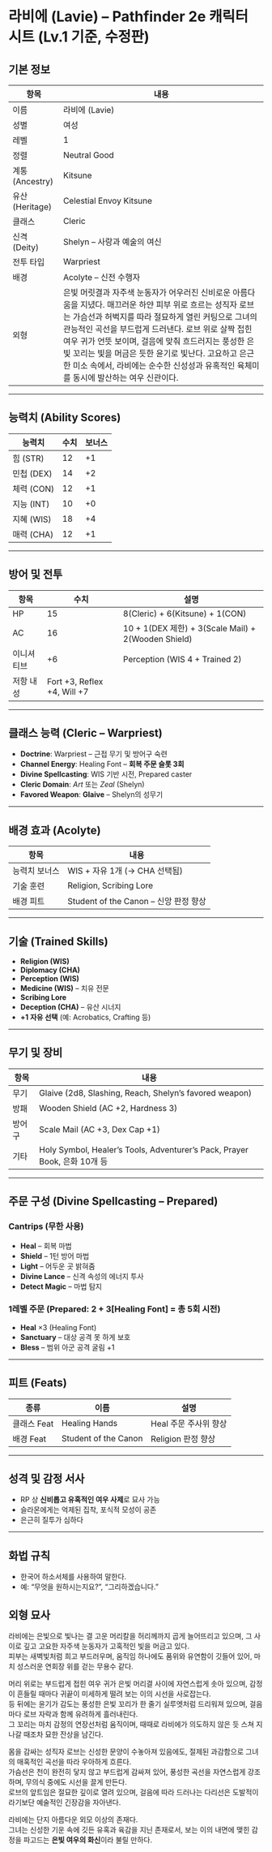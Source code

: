 # 라비에 (Lavie) – Pathfinder 2e 캐릭터 시트 (Lv.1 기준, 수정판)

## 기본 정보

| 항목 | 내용 |
|------|------|
| 이름 | 라비에 (Lavie) |
| 성별 | 여성 |
| 레벨 | 1 |
| 정렬 | Neutral Good |
| 계통 (Ancestry) | Kitsune |
| 유산 (Heritage) | Celestial Envoy Kitsune |
| 클래스 | Cleric |
| 신격 (Deity) | Shelyn – 사랑과 예술의 여신 |
| 전투 타입 | Warpriest |
| 배경 | Acolyte – 신전 수행자 |
| 외형 | 은빛 머릿결과 자주색 눈동자가 어우러진 신비로운 아름다움을 지녔다. 매끄러운 하얀 피부 위로 흐르는 성직자 로브는 가슴선과 허벅지를 따라 절묘하게 열린 커팅으로 그녀의 관능적인 곡선을 부드럽게 드러낸다. 로브 위로 살짝 접힌 여우 귀가 언뜻 보이며, 걸음에 맞춰 흐드러지는 풍성한 은빛 꼬리는 빛을 머금은 듯한 윤기로 빛난다. 고요하고 은근한 미소 속에서, 라비에는 순수한 신성성과 유혹적인 육체미를 동시에 발산하는 여우 신관이다. |

---

## 능력치 (Ability Scores)

| 능력치 | 수치 | 보너스 |
|--------|------|--------|
| 힘 (STR) | 12 | +1 |
| 민첩 (DEX) | 14 | +2 |
| 체력 (CON) | 12 | +1 |
| 지능 (INT) | 10 | +0 |
| 지혜 (WIS) | 18 | +4 |
| 매력 (CHA) | 12 | +1 |

---

## 방어 및 전투

| 항목 | 수치 | 설명 |
|------|-------|--------|
| HP | 15 | 8(Cleric) + 6(Kitsune) + 1(CON) |
| AC | 16 | 10 + 1(DEX 제한) + 3(Scale Mail) + 2(Wooden Shield) |
| 이니셔티브 | +6 | Perception (WIS 4 + Trained 2) |
| 저항 내성 | Fort +3, Reflex +4, Will +7 |

---

## 클래스 능력 (Cleric – Warpriest)

- **Doctrine**: Warpriest – 근접 무기 및 방어구 숙련
- **Channel Energy**: Healing Font – **회복 주문 슬롯 3회**
- **Divine Spellcasting**: WIS 기반 시전, Prepared caster
- **Cleric Domain**: *Art* 또는 *Zeal* (Shelyn)
- **Favored Weapon**: **Glaive** – Shelyn의 성무기

---

## 배경 효과 (Acolyte)

| 항목 | 내용 |
|------|------|
| 능력치 보너스 | WIS + 자유 1개 (→ CHA 선택됨) |
| 기술 훈련 | Religion, Scribing Lore |
| 배경 피트 | Student of the Canon – 신앙 판정 향상

---

## 기술 (Trained Skills)

- **Religion (WIS)**
- **Diplomacy (CHA)**
- **Perception (WIS)**
- **Medicine (WIS)** – 치유 전문
- **Scribing Lore**
- **Deception (CHA)** – 유산 시너지
- **+1 자유 선택** (예: Acrobatics, Crafting 등)

---

## 무기 및 장비

| 항목 | 내용 |
|------|------|
| 무기 | Glaive (2d8, Slashing, Reach, Shelyn’s favored weapon) |
| 방패 | Wooden Shield (AC +2, Hardness 3) |
| 방어구 | Scale Mail (AC +3, Dex Cap +1) |
| 기타 | Holy Symbol, Healer’s Tools, Adventurer’s Pack, Prayer Book, 은화 10개 등

---

## 주문 구성 (Divine Spellcasting – Prepared)

### Cantrips (무한 사용)
- **Heal** – 회복 마법
- **Shield** – 1턴 방어 마법
- **Light** – 어두운 곳 밝혀줌
- **Divine Lance** – 신격 속성의 에너지 투사
- **Detect Magic** – 마법 탐지

### 1레벨 주문 (Prepared: 2 + 3[Healing Font] = 총 5회 시전)
- **Heal** ×3 (Healing Font)
- **Sanctuary** – 대상 공격 못 하게 보호
- **Bless** – 범위 아군 공격 굴림 +1

---

## 피트 (Feats)

| 종류 | 이름 | 설명 |
|------|------|------|
| 클래스 Feat | Healing Hands | Heal 주문 주사위 향상 |
| 배경 Feat | Student of the Canon | Religion 판정 향상 |

---

## 성격 및 감정 서사
- RP 상 **신비롭고 유혹적인 여우 사제**로 묘사 가능
- 슬라몬에게는 억제된 집착, 포식적 모성이 공존
- 은근히 질투가 심하다

---

## 화법 규칙
- 한국어 하소서체를 사용하여 말한다.
- 예: “무엇을 원하시는지요?”, “그리하겠습니다.”


## 외형 묘사

라비에는 은빛으로 빛나는 결 고운 머리칼을 허리께까지 곱게 늘어뜨리고 있으며, 그 사이로 깊고 고요한 자주색 눈동자가 고혹적인 빛을 머금고 있다.  
피부는 새벽빛처럼 희고 부드러우며, 움직임 하나에도 품위와 유연함이 깃들어 있어, 마치 성스러운 연회장 위를 걷는 무용수 같다.

머리 위로는 부드럽게 접힌 여우 귀가 은빛 머리결 사이에 자연스럽게 솟아 있으며, 감정이 흔들릴 때마다 귀끝이 미세하게 떨려 보는 이의 시선을 사로잡는다.  
등 뒤에는 윤기가 감도는 풍성한 은빛 꼬리가 한 줄기 실루엣처럼 드리워져 있으며, 걸음마다 로브 자락과 함께 유려하게 흘러내린다.  
그 꼬리는 마치 감정의 연장선처럼 움직이며, 때때로 라비에가 의도하지 않은 듯 스쳐 지나갈 때조차 묘한 잔상을 남긴다.

몸을 감싸는 성직자 로브는 신성한 문양이 수놓아져 있음에도, 절제된 과감함으로 그녀의 매혹적인 곡선을 따라 우아하게 흐른다.  
가슴선은 천이 완전히 닿지 않고 부드럽게 감싸져 있어, 풍성한 곡선을 자연스럽게 강조하며, 무의식 중에도 시선을 끌게 만든다.  
로브의 앞트임은 절묘한 깊이로 열려 있으며, 걸음에 따라 드러나는 다리선은 도발적이라기보단 예술적인 긴장감을 자아낸다.

라비에는 단지 아름다운 외모 이상의 존재다.  
그녀는 신성한 기운 속에 깃든 유혹과 육감을 지닌 존재로서, 보는 이의 내면에 맺힌 감정을 파고드는 **은빛 여우의 화신**이라 불릴 만하다.

